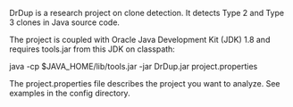 DrDup is a research project on clone detection. It detects Type 2 and Type 3
clones in Java source code.

The project is coupled with Oracle Java Development Kit (JDK) 1.8 and requires 
tools.jar from this JDK on classpath:

java -cp $JAVA_HOME/lib/tools.jar -jar DrDup.jar project.properties

The project.properties file describes the project you want to analyze.
See examples in the config directory.
